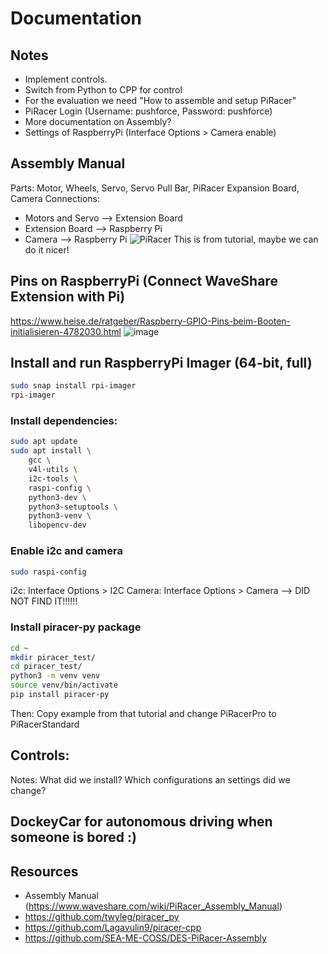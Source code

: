 # Documentation

## Notes
- Implement controls.
- Switch from Python to CPP for control
- For the evaluation we need "How to assemble and setup PiRacer"
- PiRacer Login (Username: pushforce, Password: pushforce)
- More documentation on Assembly?
- Settings of RaspberryPi (Interface Options > Camera enable) 

## Assembly Manual
Parts: Motor, Wheels, Servo, Servo Pull Bar, PiRacer Expansion Board, Camera
Connections:
- Motors and Servo --> Extension Board
- Extension Board --> Raspberry Pi
- Camera --> Raspberry Pi
![PiRacer](https://github.com/user-attachments/assets/490b7d3b-79d7-492b-992d-83b935f73ce0)
This is from tutorial, maybe we can do it nicer!

## Pins on RaspberryPi (Connect WaveShare Extension with Pi)
https://www.heise.de/ratgeber/Raspberry-GPIO-Pins-beim-Booten-initialisieren-4782030.html
![image](https://github.com/user-attachments/assets/d3c51b6d-1626-4ef8-b6f1-5a068d44ca26)

## Install and run RaspberryPi Imager (64-bit, full)
```bash
sudo snap install rpi-imager
rpi-imager
```

### Install dependencies:
```bash
sudo apt update
sudo apt install \
    gcc \
    v4l-utils \
    i2c-tools \
    raspi-config \
    python3-dev \
    python3-setuptools \
    python3-venv \
    libopencv-dev
```

### Enable i2c and camera
```bash
sudo raspi-config
```
i2c: Interface Options > I2C
Camera: Interface Options > Camera --> DID NOT FIND IT!!!!!!

### Install piracer-py package
```bash
cd ~
mkdir piracer_test/
cd piracer_test/
python3 -m venv venv
source venv/bin/activate
pip install piracer-py
```

Then: Copy example from that tutorial and change PiRacerPro to PiRacerStandard


## Controls:
Notes: What did we install? Which configurations an settings did we change?

## DockeyCar for autonomous driving when someone is bored :)

## Resources
- Assembly Manual (https://www.waveshare.com/wiki/PiRacer_Assembly_Manual)
- https://github.com/twyleg/piracer_py
- https://github.com/Lagavulin9/piracer-cpp
- https://github.com/SEA-ME-COSS/DES-PiRacer-Assembly
